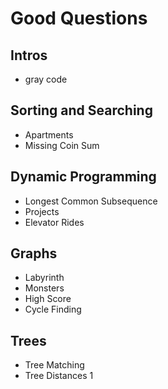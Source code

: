 # Good Questions

## Intros

- gray code

## Sorting and Searching

- Apartments
- Missing Coin Sum

## Dynamic Programming

- Longest Common Subsequence
- Projects
- Elevator Rides

## Graphs

- Labyrinth
- Monsters
- High Score
- Cycle Finding

## Trees

- Tree Matching
- Tree Distances 1